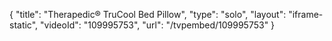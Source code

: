{
    "title": "Therapedic&reg; TruCool Bed Pillow",
    "type": "solo",
    "layout": "iframe-static",
    "videoId": "109995753",
    "url": "\/tvpembed\/109995753"
}